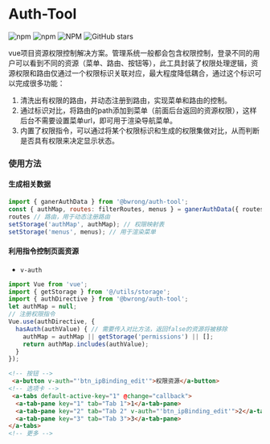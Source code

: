 # Auth-Tool
![npm](https://img.shields.io/npm/dt/@bwrong/auth-tool)
![npm](https://img.shields.io/npm/v/@bwrong/auth-tool)
![NPM](https://img.shields.io/npm/l/@bwrong/auth-tool)
![GitHub stars](https://img.shields.io/github/stars/bwrong/auth-tool?style=social)

vue项目资源权限控制解决方案。管理系统一般都会包含权限控制，登录不同的用户可以看到不同的资源（菜单、路由、按钮等），此工具封装了权限处理逻辑，资源权限和路由仅通过一个权限标识关联对应，最大程度降低耦合，通过这个标识可以完成很多功能：
1. 清洗出有权限的路由，并动态注册到路由，实现菜单和路由的控制。
2. 通过标识对比，将路由的path添加到菜单（前面后台返回的资源权限），这样后台不需要设置菜单url，即可用于渲染导航菜单。
3. 内置了权限指令，可以通过将某个权限标识和生成的权限集做对比，从而判断是否具有权限来决定显示状态。
### 使用方法
#### 生成相关数据
```js
import { ganerAuthData } from '@bwrong/auth-tool';
const { authMap, routes: filterRoutes, menus } = ganerAuthData({ routes, permissions, authKey: 'code' });
routes // 路由，用于动态注册路由
setStorage('authMap', authMap); // 权限映射表
setStorage('menus', menus); // 用于渲染菜单
```


#### 利用指令控制页面资源
- `v-auth`
```js
import Vue from 'vue';
import { getStorage } from '@/utils/storage';
import { authDirective } from '@bwrong/auth-tool';
let authMap = null;
// 注册权限指令
Vue.use(authDirective, {
  hasAuth(authValue) { // 需要传入对比方法，返回false的资源将被移除
    authMap = authMap || getStorage('permissions') || [];
    return authMap.includes(authValue);
  }
});
```
```html
<!-- 按钮 -->
 <a-button v-auth="'btn_ipBinding_edit'">权限资源</a-button>
<!-- 选项卡 -->
 <a-tabs default-active-key="1" @change="callback">
  <a-tab-pane key="1" tab="Tab 1">1</a-tab-pane>
  <a-tab-pane key="2" tab="Tab 2" v-auth="'btn_ipBinding_edit'">2</a-tab-pane>
  <a-tab-pane key="3" tab="Tab 3">3</a-tab-pane>
</a-tabs>
<!-- 更多 -->
```
